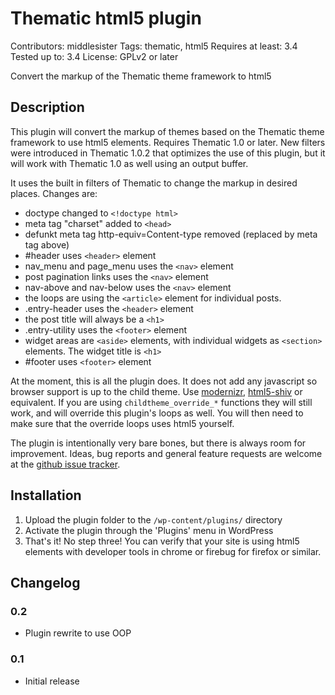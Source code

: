# Thematic html5 plugin #
Contributors: middlesister
Tags: thematic, html5
Requires at least: 3.4
Tested up to: 3.4
License: GPLv2 or later

Convert the markup of the Thematic theme framework to html5

## Description ##

This plugin will convert the markup of themes based on the Thematic theme framework to use html5 elements. Requires Thematic 1.0 or later. New filters were introduced in Thematic 1.0.2 that optimizes the use of this plugin, but it will work with Thematic 1.0 as well using an output buffer. 

It uses the built in filters of Thematic to change the markup in desired places. Changes are:

* doctype changed to `<!doctype html>`
* meta tag "charset" added to `<head>`
* defunkt meta tag http-equiv=Content-type removed (replaced by meta tag above)
* #header uses `<header>` element
* nav_menu and page_menu uses the `<nav>` element
* post pagination links uses the `<nav>` element
* nav-above and nav-below uses the `<nav>` element
* the loops are using the `<article>` element for individual posts. 
* .entry-header uses the `<header>` element
* the post title will always be a `<h1>`
* .entry-utility uses the `<footer>` element
* widget areas are `<aside>` elements, with individual widgets as `<section>` elements. The widget title is `<h1>`
* #footer uses `<footer>` element
 
At the moment, this is all the plugin does. It does not add any javascript so browser support is up to the child theme. Use [modernizr](http://modernizr.com/), [html5-shiv](http://code.google.com/p/html5shiv/) or equivalent. If you are using `childtheme_override_*` functions they will still work, and will override this plugin's loops as well. You will then need to make sure that the override loops uses html5 yourself.

The plugin is intentionally very bare bones, but there is always room for improvement. Ideas, bug reports and general feature requests are welcome at the [github issue tracker](https://github.com/middlesister/thematic-html5/issues).


## Installation ##


1. Upload the plugin folder to the `/wp-content/plugins/` directory
1. Activate the plugin through the 'Plugins' menu in WordPress
1. That's it! No step three! You can verify that your site is using html5 elements with developer tools in chrome or firebug for firefox or similar.


## Changelog ##

### 0.2 ###
* Plugin rewrite to use OOP

### 0.1 ###
* Initial release

